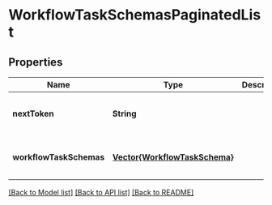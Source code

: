# WorkflowTaskSchemasPaginatedList


## Properties
Name | Type | Description | Notes
------------ | ------------- | ------------- | -------------
**nextToken** | **String** |  | [optional] [default to nothing]
**workflowTaskSchemas** | [**Vector{WorkflowTaskSchema}**](WorkflowTaskSchema.md) |  | [optional] [default to nothing]


[[Back to Model list]](../README.md#models) [[Back to API list]](../README.md#api-endpoints) [[Back to README]](../README.md)


